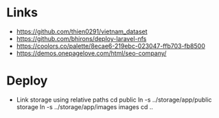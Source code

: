 # Links
- https://github.com/thien0291/vietnam_dataset
- https://github.com/bhirons/deploy-laravel-nfs
- https://coolors.co/palette/8ecae6-219ebc-023047-ffb703-fb8500
- https://demos.onepagelove.com/html/seo-company/

# Deploy
- Link storage using relative paths
    cd public
    ln -s ../storage/app/public storage
    ln -s ../storage/app/images images
    cd ..